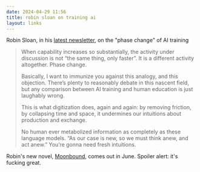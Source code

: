 ```yaml
---
date: 2024-04-29 11:56 
title: robin sloan on training ai
layout: links
---
```


Robin Sloan, in his [latest newsletter](https://www.robinsloan.com/lab/at-home-in-high-dimensional-space/), on the "phase change" of AI training

> When capability increases so substantially, the activity under discussion is not “the same thing, only faster”. It is a different activity altogether. Phase change.
> 
> Basically, I want to immunize you against this analogy, and this objection. There’s plenty to reasonably debate in this nascent field, but any comparison between AI training and human education is just laughably wrong.
> 
> This is what digitization does, again and again: by removing friction, by collapsing time and space, it undermines our intuitions about production and exchange.
> 
> No human ever metabolized information as completely as these language models. “As our case is new, so we must think anew, and act anew.” You’re gonna need fresh intuitions.

Robin's new novel, [Moonbound](https://www.robinsloan.com/moonbound/), comes out in June. Spoiler alert: it's fucking great.